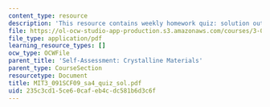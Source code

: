 ```yaml
---
content_type: resource
description: 'This resource contains weekly homework quiz: solution outline.'
file: https://ol-ocw-studio-app-production.s3.amazonaws.com/courses/3-091sc-introduction-to-solid-state-chemistry-fall-2010/235c3cd15ce60cafeb4cdc581b6d3c6f_MIT3_091SCF09_sa4_quiz_sol.pdf
file_type: application/pdf
learning_resource_types: []
ocw_type: OCWFile
parent_title: 'Self-Assessment: Crystalline Materials'
parent_type: CourseSection
resourcetype: Document
title: MIT3_091SCF09_sa4_quiz_sol.pdf
uid: 235c3cd1-5ce6-0caf-eb4c-dc581b6d3c6f
---
```

